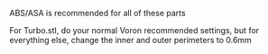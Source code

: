 ABS/ASA is recommended for all of these parts

For Turbo.stl, do your normal Voron recommended settings, but for everything else, change the inner and outer perimeters to 0.6mm
